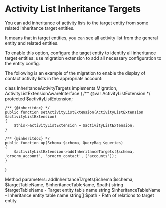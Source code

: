 # Activity List Inheritance Targets


You can add inheritance of activity lists to the target entity from some related inheritance target entities. 

It means that in target entities, you can see all activity list from the general entity and related entities.

To enable this option, configure the target entity to identify all inheritance target entities: use migration extension to add all necessary configuration to the entity config.

The following is an example of the migration to enable the display of contact activity lists in the appropriate account:

class InheritanceActivityTargets implements Migration, ActivityListExtensionAwareInterface
{
    /** @var ActivityListExtension */
    protected $activityListExtension;

    /** {@inheritdoc} */
    public function setActivityListExtension(ActivityListExtension $activityListExtension)
    {
        $this->activityListExtension = $activityListExtension;
    }

    /** {@inheritdoc} */
    public function up(Schema $schema, QueryBag $queries)
    {
        $activityListExtension->addInheritanceTargets($schema, 'orocrm_account', 'orocrm_contact', ['accounts']);
    }
}

Method parameters:
addInheritanceTargets(Schema $schema, $targetTableName, $inheritanceTableName, $path)
string $targetTableName - Target entity table name
string $inheritanceTableName - Inheritance entity table name
string[] $path - Path of relations to target entity
